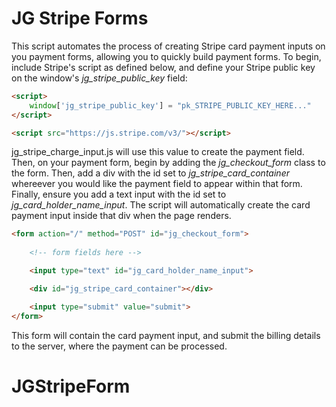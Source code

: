 # JG Stripe Forms
This script automates the process of creating Stripe card payment inputs on you payment forms, allowing you to quickly build payment forms.  To begin, include Stripe's script as defined below, and define your Stripe public key on the window's *jg_stripe_public_key* field:

```html
<script>
    window['jg_stripe_public_key'] = "pk_STRIPE_PUBLIC_KEY_HERE..."
</script>

<script src="https://js.stripe.com/v3/"></script>
```

jg_stripe_charge_input.js will use this value to create the payment field.  Then, on your payment form, begin by adding the *jg_checkout_form* class to the form.  Then, add a div with the id set to *jg_stripe_card_container* whereever you would like the payment field to appear within that form.  Finally, ensure you add a text input with the id set to *jg_card_holder_name_input*.  The script will automatically create the card payment input inside that div when the page renders.

```html
<form action="/" method="POST" id="jg_checkout_form">
    
    <!-- form fields here -->

    <input type="text" id="jg_card_holder_name_input">

    <div id="jg_stripe_card_container"></div>

    <input type="submit" value="submit">
</form>
```

This form will contain the card payment input, and submit the billing details to the server, where the payment can be processed.
# JGStripeForm
